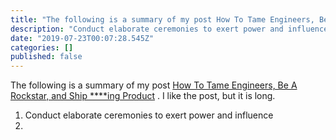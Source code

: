 ```yaml
---
title: "The following is a summary of my post How To Tame Engineers, Be A Rockstar, and Ship ****ing…"
description: "Conduct elaborate ceremonies to exert power and influence"
date: "2019-07-23T00:07:28.545Z"
categories: []
published: false
---
```


The following is a summary of my post [How To Tame Engineers, Be A Rockstar, and Ship \*\*\*\*ing Product](https://medium.com/@johnpcutler/how-to-tame-engineers-be-a-rockstar-and-ship-ing-product-f24f059d4a7#.vahdhr622) . I like the post, but it is long. 

1.  Conduct elaborate ceremonies to exert power and influence
2.
